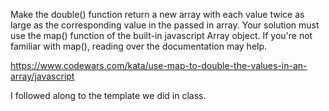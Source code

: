 Make the double() function return a new array with each value twice as large as the corresponding value in the passed in array. Your solution must use the map() function of the built-in javascript Array object. If you're not familiar with map(), reading over the documentation may help.

https://www.codewars.com/kata/use-map-to-double-the-values-in-an-array/javascript

I followed along to the template we did in class.
